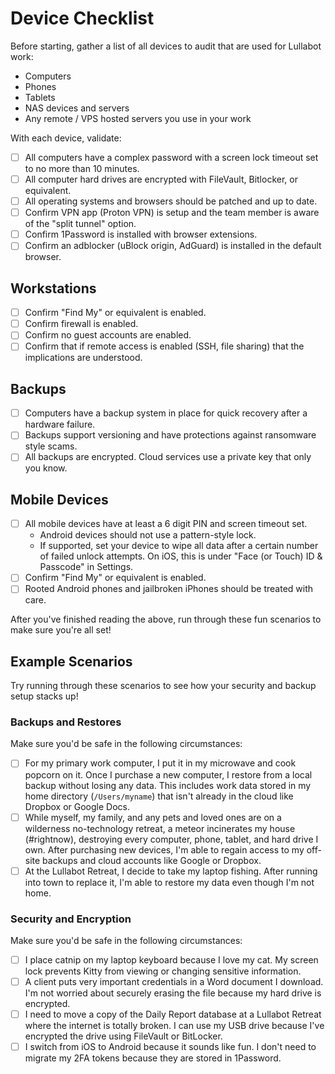 # Device Checklist

Before starting, gather a list of all devices to audit that are used for Lullabot work:

* Computers
* Phones
* Tablets
* NAS devices and servers
* Any remote / VPS hosted servers you use in your work

With each device, validate:

- [ ] All computers have a complex password with a screen lock timeout set to no more than 10 minutes.
- [ ] All computer hard drives are encrypted with FileVault, Bitlocker, or equivalent.
- [ ] All operating systems and browsers should be patched and up to date.
- [ ] Confirm VPN app (Proton VPN) is setup and the team member is aware of the "split tunnel" option.
- [ ] Confirm 1Password is installed with browser extensions.
- [ ] Confirm an adblocker (uBlock origin, AdGuard) is installed in the default browser.

## Workstations

- [ ] Confirm "Find My" or equivalent is enabled.
- [ ] Confirm firewall is enabled.
- [ ] Confirm no guest accounts are enabled.
- [ ] Confirm that if remote access is enabled (SSH, file sharing) that the implications are understood.

## Backups

- [ ] Computers have a backup system in place for quick recovery after a hardware failure.
- [ ] Backups support versioning and have protections against ransomware style scams.
- [ ] All backups are encrypted. Cloud services use a private key that only you know.

## Mobile Devices

- [ ] All mobile devices have at least a 6 digit PIN and screen timeout set.
  * Android devices should not use a pattern-style lock.
  * If supported, set your device to wipe all data after a certain number of failed unlock attempts. On iOS, this is under "Face (or Touch) ID &amp; Passcode" in Settings.
- [ ] Confirm "Find My" or equivalent is enabled.
- [ ] Rooted Android phones and jailbroken iPhones should be treated with care.

After you've finished reading the above, run through these fun scenarios to make sure you're all set!

## Example Scenarios

Try running through these scenarios to see how your security and backup setup stacks up!

### Backups and Restores

Make sure you'd be safe in the following circumstances:

- [ ] For my primary work computer, I put it in my microwave and cook popcorn on it. Once I purchase a new computer, I restore from a local backup without losing any data. This includes work data stored in my home directory (`/Users/myname`) that isn't already in the cloud like Dropbox or Google Docs.
- [ ] While myself, my family, and any pets and loved ones are on a wilderness no-technology retreat, a meteor incinerates my house (#rightnow), destroying every computer, phone, tablet, and hard drive I own. After purchasing new devices, I'm able to regain access to my off-site backups and cloud accounts like Google or Dropbox.
- [ ] At the Lullabot Retreat, I decide to take my laptop fishing. After running into town to replace it, I'm able to restore my data even though I'm not home.

### Security and Encryption

Make sure you'd be safe in the following circumstances:

- [ ] I place catnip on my laptop keyboard because I love my cat. My screen lock prevents Kitty from viewing or changing sensitive information.
- [ ] A client puts very important credentials in a Word document I download. I'm not worried about securely erasing the file because my hard drive is encrypted.
- [ ] I need to move a copy of the Daily Report database at a Lullabot Retreat where the internet is totally broken. I can use my USB drive because I've encrypted the drive using FileVault or BitLocker.
- [ ] I switch from iOS to Android because it sounds like fun. I don't need to migrate my 2FA tokens because they are stored in 1Password.

